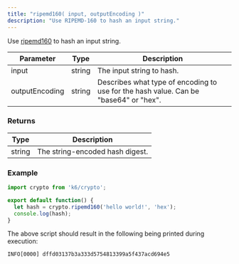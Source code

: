 ```yaml
---
title: "ripemd160( input, outputEncoding )"
description: "Use RIPEMD-160 to hash an input string."
---
```

Use [ripemd160](https://godoc.org/golang.org/x/crypto/ripemd160) to hash an input string.

| Parameter | Type | Description |
| --------- |------|-------------|
| input | string | The input string to hash. |
| outputEncoding | string | Describes what type of encoding to use for the hash value. Can be "base64" or "hex". |


### Returns

| Type | Description |
|------|-------------|
| string | The string-encoded hash digest. |


### Example

<div class="code-group" data-props='{"labels": []}'>

```js
import crypto from 'k6/crypto';

export default function() {
  let hash = crypto.ripemd160('hello world!', 'hex');
  console.log(hash);
}
```

</div>

The above script should result in the following being printed during execution:

```shell
INFO[0000] dffd03137b3a333d5754813399a5f437acd694e5
```
